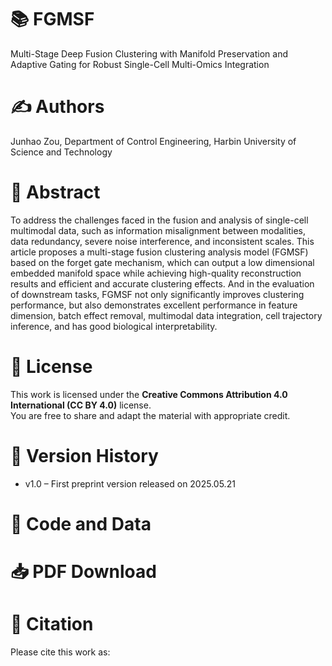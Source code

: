 # 📚 FGMSF
Multi-Stage Deep Fusion Clustering with Manifold Preservation and Adaptive Gating for Robust Single-Cell Multi-Omics Integration

# ✍️ Authors
Junhao Zou, Department of Control Engineering, Harbin University of Science and Technology

# 🧠 Abstract
To address the challenges faced in the fusion and analysis of single-cell multimodal data, such as information misalignment between modalities, data redundancy, severe noise interference, and inconsistent scales. This article proposes a multi-stage fusion clustering analysis model (FGMSF) based on the forget gate mechanism, which can output a low dimensional embedded manifold space while achieving high-quality reconstruction results and efficient and accurate clustering effects. And in the evaluation of downstream tasks, FGMSF not only significantly improves clustering performance, but also demonstrates excellent performance in feature dimension, batch effect removal, multimodal data integration, cell trajectory inference, and has good biological interpretability.

# 📜 License
This work is licensed under the **Creative Commons Attribution 4.0 International (CC BY 4.0)** license.  
You are free to share and adapt the material with appropriate credit.

# 🧭 Version History
- v1.0 – First preprint version released on 2025.05.21

# 📄 Code and Data

# 📥 PDF Download

# 🧪 Citation
Please cite this work as:
